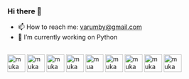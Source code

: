 ### Hi there 👋

<!--
**murilovarumby/murilovarumby** is a ✨ _special_ ✨ repository because its `README.md` (this file) appears on your GitHub profile.

Here are some ideas to get you started:

- 🔭 I’m currently working on ...
- 🌱 I’m currently learning ...
- 👯 I’m looking to collaborate on ...
- 🤔 I’m looking for help with ...
- 💬 Ask me about ...

- 😄 Pronouns: ...
- ⚡ Fun fact: ...
-->
- 📫 How to reach me: varumby@gmail.com
- 🔭 I’m currently working on Python

<div style = "display= in_block"><br>
<img aling = "center" alt = "muka HTML" heigth= "30" width = "40" src="https://cdn.jsdelivr.net/gh/devicons/devicon/icons/html5/html5-original.svg" />
<img aling = "center" alt = "muka CSS" heigth= "30" width = "40" src="https://cdn.jsdelivr.net/gh/devicons/devicon/icons/css3/css3-original.svg" />
<img aling = "center" alt = "muka JS" heigth= "30" width = "40" src="https://cdn.jsdelivr.net/gh/devicons/devicon/icons/javascript/javascript-original.svg" />
<img aling = "center" alt = "muka MYSQL" heigth= "30" width = "40"src="https://cdn.jsdelivr.net/gh/devicons/devicon/icons/mysql/mysql-original.svg" />
<img aling = "center" alt = "mua ORACLE" heigth= "30" width = "40" src="https://cdn.jsdelivr.net/gh/devicons/devicon/icons/oracle/oracle-original.svg" />
<img aling = "center" alt = "muka KAGGLE" heigth= "30" width = "40" src="https://cdn.jsdelivr.net/gh/devicons/devicon/icons/kaggle/kaggle-original.svg" />
<img aling = "center" alt = "muka Python" heigth= "30" width = "40" src="https://cdn.jsdelivr.net/gh/devicons/devicon/icons/python/python-original.svg" />
<img aling = "center" alt = "muka VisualStudio" heigth= "30" width = "40" src="https://cdn.jsdelivr.net/gh/devicons/devicon/icons/vscode/vscode-original.svg" />
<img aling = "center" alt = "muka Windowssql" heigth= "30" width = "40" src="https://cdn.jsdelivr.net/gh/devicons/devicon/icons/microsoftsqlserver/microsoftsqlserver-plain.svg" />
</div>

